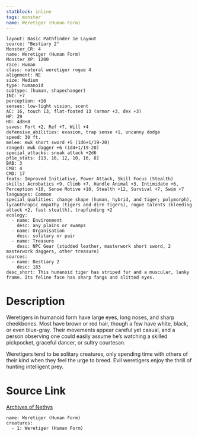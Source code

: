 ```yaml
---
statblock: inline
tags: monster
name: Weretiger (Human Form)
---
```

```statblock
layout: Basic Pathfinder 1e Layout
source: "Bestiary 2"
Monster_CR: 4
name: Weretiger (Human Form)
Monster_XP: 1200
race: Human
class: natural weretiger rogue 4
alignment: NE
size: Medium
type: humanoid
subtype: (human, shapechanger)
INI: +7
perception: +10
senses: low-light vision, scent
AC: 16, touch 13, flat-footed 13 (armor +3, dex +3)
HP: 29
HD: 4d8+8
saves: Fort +2, Ref +7, Will +4
defensive_abilities: evasion, trap sense +1, uncanny dodge
speed: 30 ft.
melee: mwk short sword +5 (1d6+1/19-20)
ranged: mwk dagger +6 (1d4+1/19-20)
special_attacks: sneak attack +2d6
pf1e_stats: [13, 16, 12, 10, 16, 8]
BAB: 3
CMB: 4
CMD: 17
feats: Improved Initiative, Power Attack, Skill Focus (Stealth)
skills: Acrobatics +9, Climb +7, Handle Animal +3, Intimidate +6, Perception +10, Sense Motive +10, Stealth +12, Survival +7, Swim +7
languages: Common
special_qualities: change shape (human, hybrid, and tiger; polymorph), lycanthropic empathy (tigers and dire tigers), rogue talents (bleeding attack +2, fast stealth), trapfinding +2
ecology:
  - name: Environment
    desc: any plains or swamps
  - name: Organisation
    desc: solitary or pair
  - name: Treasure
    desc: NPC Gear (studded leather, masterwork short sword, 2 masterwork daggers, other treasure)
sources:
  - name: Bestiary 2
    desc: 183
desc_short: This humanoid tiger has striped fur and a muscular, lanky frame. Its feline face has sharp fangs and slitted eyes.
```
# Description
Weretigers in humanoid form have large eyes, long noses, and sharp cheekbones. Most have brown or red hair, though a few have white, black, or even blue-gray. Their movements appear careful yet casual, and a person observing one could easily assume he’s watching a skilled pickpocket, graceful dancer, or sultry courtesan.

Weretigers tend to be solitary creatures, only spending time with others of their kind when they feel the urge to breed. Evil weretigers enjoy the thrill of hunting intelligent prey.
# Source Link
[Archives of Nethys](https://aonprd.com/MonsterDisplay.aspx?ItemName=Weretiger%20(Human%20Form))
```encounter-table
name: Weretiger (Human Form)
creatures:
  - 1: Weretiger (Human Form)
```
